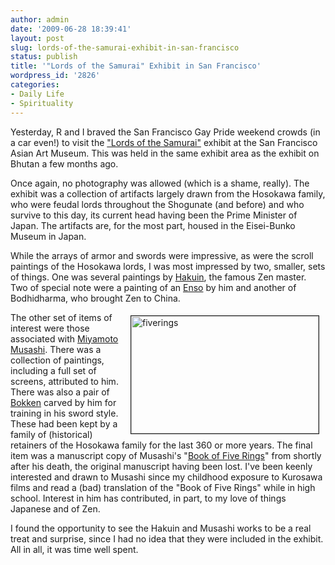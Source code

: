 ```yaml
---
author: admin
date: '2009-06-28 18:39:41'
layout: post
slug: lords-of-the-samurai-exhibit-in-san-francisco
status: publish
title: '"Lords of the Samurai" Exhibit in San Francisco'
wordpress_id: '2826'
categories:
- Daily Life
- Spirituality
---
```

Yesterday, R and I braved the San Francisco Gay Pride weekend crowds (in a car even!) to visit the <a href="http://www.asianart.org/Samurai.htm">"Lords of the Samurai"</a> exhibit at the San Francisco Asian Art Museum. This was held in the same exhibit area as the exhibit on Bhutan a few months ago.

Once again, no photography was allowed (which is a shame, really). The exhibit was a collection of artifacts largely drawn from the Hosokawa family, who were feudal lords throughout the Shogunate (and before) and who survive to this day, its current head having been the Prime Minister of Japan. The artifacts are, for the most part, housed in the Eisei-Bunko Museum in Japan. 

While the arrays of armor and swords were impressive, as were the scroll paintings of the Hosokawa lords, I was most impressed by two, smaller, sets of things. One was several paintings by <a href="http://en.wikipedia.org/wiki/Hakuin">Hakuin</a>, the famous Zen master. Two of special note were a painting of an <a href="http://en.wikipedia.org/wiki/Enso">Enso</a> by him and another of Bodhidharma, who brought Zen to China. 

<a href="http://www.flickr.com/photos/albill/3669565679/" title="fiverings by albill, on Flickr"><img align="right" hspace="10" vspace="5" border="1" src="http://farm4.static.flickr.com/3314/3669565679_6cc3f365c5_o.jpg" width="300" height="188" alt="fiverings" /></a> The other set of items of interest were those associated with <a href="http://en.wikipedia.org/wiki/Miyamoto_Musashi">Miyamoto Musashi</a>. There was a collection of paintings, including a full set of screens, attributed to him. There was also a pair of <a href="http://en.wikipedia.org/wiki/Bokken">Bokken</a> carved by him for training in his sword style. These had been kept by a family of (historical) retainers of the Hosokawa family for the last 360 or more years. The final item was a manuscript copy of Musashi's "<a href="http://en.wikipedia.org/wiki/The_Book_of_Five_Rings">Book of Five Rings</a>" from shortly after his death, the original manuscript having been lost. I've been keenly interested and drawn to Musashi since my childhood exposure to Kurosawa films and read a (bad) translation of the "Book of Five Rings" while in high school. Interest in him has contributed, in part, to my love of things Japanese and of Zen. 

I found the opportunity to see the Hakuin and Musashi works to be a real treat and surprise, since I had no idea that they were included in the exhibit. All in all, it was time well spent.
